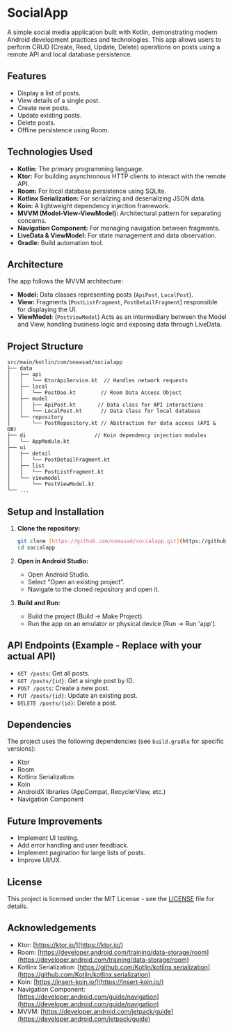 # SocialApp

A simple social media application built with Kotlin, demonstrating modern Android development practices and technologies.  This app allows users to perform CRUD (Create, Read, Update, Delete) operations on posts using a remote API and local database persistence.

## Features

* Display a list of posts.
* View details of a single post.
* Create new posts.
* Update existing posts.
* Delete posts.
* Offline persistence using Room.

## Technologies Used

* **Kotlin:** The primary programming language.
* **Ktor:** For building asynchronous HTTP clients to interact with the remote API.
* **Room:** For local database persistence using SQLite.
* **Kotlinx Serialization:** For serializing and deserializing JSON data.
* **Koin:** A lightweight dependency injection framework.
* **MVVM (Model-View-ViewModel):** Architectural pattern for separating concerns.
* **Navigation Component:** For managing navigation between fragments.
* **LiveData & ViewModel:** For state management and data observation.
* **Gradle:** Build automation tool.

## Architecture

The app follows the MVVM architecture:

* **Model:** Data classes representing posts (`ApiPost`, `LocalPost`).
* **View:** Fragments (`PostListFragment`, `PostDetailFragment`) responsible for displaying the UI.
* **ViewModel:** (`PostViewModel`) Acts as an intermediary between the Model and View, handling business logic and exposing data through LiveData.

## Project Structure

```
src/main/kotlin/com/oneasad/socialapp
├── data
│   ├── api
│   │   └── KtorApiService.kt  // Handles network requests
│   ├── local
│   │   └── PostDao.kt        // Room Data Access Object
│   ├── model
│   │   ├── ApiPost.kt       // Data class for API interactions
│   │   └── LocalPost.kt      // Data class for local database
│   └── repository
│       └── PostRepository.kt // Abstraction for data access (API & DB)
├── di                      // Koin dependency injection modules
│   └── AppModule.kt
├── ui
│   ├── detail
│   │   └── PostDetailFragment.kt
│   ├── list
│   │   └── PostListFragment.kt
│   └── viewmodel
│       └── PostViewModel.kt
└── ...
```

## Setup and Installation

1. **Clone the repository:**

   ```bash
   git clone [https://github.com/oneasad/socialapp.git](https://github.com/oneasad/socialapp.git)
   cd socialapp
   ```

2. **Open in Android Studio:**

   * Open Android Studio.
   * Select "Open an existing project".
   * Navigate to the cloned repository and open it.

3. **Build and Run:**

   * Build the project (Build -> Make Project).
   * Run the app on an emulator or physical device (Run -> Run 'app').

## API Endpoints (Example - Replace with your actual API)

* `GET /posts`: Get all posts.
* `GET /posts/{id}`: Get a single post by ID.
* `POST /posts`: Create a new post.
* `PUT /posts/{id}`: Update an existing post.
* `DELETE /posts/{id}`: Delete a post.

## Dependencies

The project uses the following dependencies (see `build.gradle` for specific versions):

* Ktor
* Room
* Kotlinx Serialization
* Koin
* AndroidX libraries (AppCompat, RecyclerView, etc.)
* Navigation Component

## Future Improvements

* Implement UI testing.
* Add error handling and user feedback.
* Implement pagination for large lists of posts.
* Improve UI/UX.

## License

This project is licensed under the MIT License - see the [LICENSE](LICENSE) file for details.

## Acknowledgements

* Ktor: [https://ktor.io/](https://ktor.io/)
* Room: [https://developer.android.com/training/data-storage/room](https://developer.android.com/training/data-storage/room)
* Kotlinx Serialization: [https://github.com/Kotlin/kotlinx.serialization](https://github.com/Kotlin/kotlinx.serialization)
* Koin: [https://insert-koin.io/](https://insert-koin.io/)
* Navigation Component: [https://developer.android.com/guide/navigation](https://developer.android.com/guide/navigation)
* MVVM: [https://developer.android.com/jetpack/guide](https://developer.android.com/jetpack/guide)
